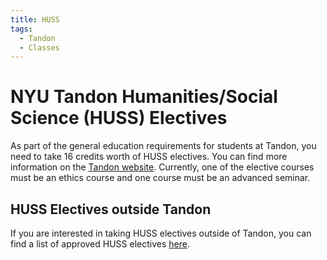 ```yaml
---
title: HUSS
tags:
  - Tandon
  - Classes
---
```


# NYU Tandon Humanities/Social Science (HUSS) Electives

As part of the general education requirements for students at Tandon, you need to take 16 credits worth of HUSS electives. You can find more information on the [Tandon website](https://engineering.nyu.edu/academics/departments/technology-culture-and-society/general-education-requirements). Currently, one of the elective courses must be an ethics course and one course must be an advanced seminar.

## HUSS Electives outside Tandon

If you are interested in taking HUSS electives outside of Tandon, you can find a list of approved HUSS electives [here](https://docs.google.com/spreadsheets/d/1zSYu-6x9NL20_bzJ1yQ_iXn8VxP3vP2klWIt8uaAxDQ/).
